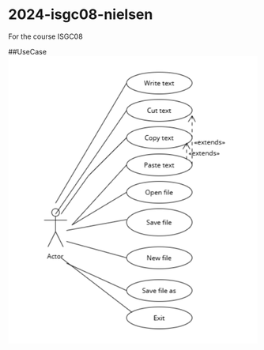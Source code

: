 # 2024-isgc08-nielsen
For the course ISGC08

##UseCase 
![Alt text](https://github.com/mallan27/2024-isgc08-nielsen/blob/main/Images/useCase.png)
